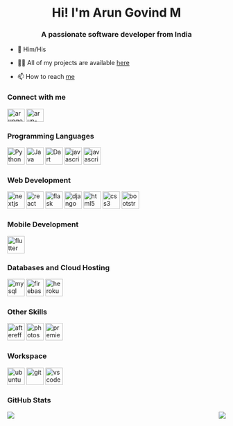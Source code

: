 <h1 align="center">Hi! I'm Arun Govind M</h1>
<h3 align="center">A passionate software developer from India</h3>

- :boy: Him/His

- 👨‍💻 All of my projects are available [here](https://arungovindm2001.github.io/#projects)

- 📫 How to reach [me](mailto:arungovindm@gmail.com)

<h3 align="left">Connect with me</h3>
<p align="left">
<!--   <a href="https://twitter.com/arungovind_m" target="blank"><img align="center" src="https://raw.githubusercontent.com/rahuldkjain/github-profile-readme-generator/master/src/images/icons/Social/twitter.svg" alt="arungovindm5991" height="30" width="40" /></a> -->
  <a href="https://t.me/arungovind_m" target="blank"><img align="center" src="https://devicons.railway.app/i/telegram.svg" alt="arungovind_m" height="30" width="40" /></a>
  <a href="https://linkedin.com/in/arun-govind-m" target="blank"><img align="center" src="https://cdn.jsdelivr.net/gh/devicons/devicon/icons/linkedin/linkedin-original.svg" alt="arun-govind-m-0196331b4" height="30" width="40" /></a>
<!--   <a href="https://discordapp.com/users/768503430935085091" target="blank"><img align="center" src="https://github.com/rahuldkjain/github-profile-readme-generator/blob/master/src/images/icons/Social/discord.svg" alt="arungovind_m" height="30" width="40" /></a> -->
</p>

<h3 align="left">Programming Languages</h3>
<p align="left">
  <img src="https://cdn.jsdelivr.net/gh/devicons/devicon/icons/python/python-original.svg" alt="Python" width="40" height="40"/>
  <img src="https://cdn.jsdelivr.net/gh/devicons/devicon/icons/java/java-original.svg" alt="Java" width="40" height="40"/>
  <img src="https://cdn.jsdelivr.net/gh/devicons/devicon/icons/dart/dart-original.svg" alt="Dart" width="40" height="40"/>
  <img src="https://cdn.jsdelivr.net/gh/devicons/devicon/icons/javascript/javascript-original.svg" alt="javascript" width="40" height="40"/>
  <img src="https://cdn.jsdelivr.net/gh/devicons/devicon/icons/typescript/typescript-original.svg" alt="javascript" width="40" height="40"/>
</p>

<h3 align="left">Web Development</h3>
<p align="left">
  <img src="https://cdn.jsdelivr.net/gh/devicons/devicon/icons/nextjs/nextjs-original.svg" alt="nextjs" width="40" height="40"/>
  <img src="https://cdn.jsdelivr.net/gh/devicons/devicon/icons/react/react-original.svg" alt="react" width="40" height="40"/>
  <img src="https://cdn.jsdelivr.net/gh/devicons/devicon/icons/flask/flask-original-wordmark.svg" alt="flask" width="40" height="40"/>
  <img src="https://cdn.jsdelivr.net/gh/devicons/devicon/icons/django/django-plain-wordmark.svg" alt="django" width="40" height="40"/>
  <img src="https://cdn.jsdelivr.net/gh/devicons/devicon/icons/html5/html5-original-wordmark.svg" alt="html5" width="40" height="40"/>
  <img src="https://cdn.jsdelivr.net/gh/devicons/devicon/icons/css3/css3-original-wordmark.svg" alt="css3" width="40" height="40"/>
  <img src="https://cdn.jsdelivr.net/gh/devicons/devicon/icons/bootstrap/bootstrap-plain-wordmark.svg" alt="bootstrap" width="40" height="40"/>
</p>

<h3 align="left">Mobile Development</h3>
<p align="left">
  <img src="https://cdn.jsdelivr.net/gh/devicons/devicon/icons/flutter/flutter-original.svg" alt="flutter" width="40" height="40"/>
</p>

<h3 align="left">Databases and Cloud Hosting</h3>
<p align="left">
  <img src="https://cdn.jsdelivr.net/gh/devicons/devicon/icons/mysql/mysql-original-wordmark.svg" alt="mysql" width="40" height="40"/>
  <img src="https://cdn.jsdelivr.net/gh/devicons/devicon/icons/firebase/firebase-plain-wordmark.svg" alt="firebase" width="40" height="40"/>  
  <img src="https://cdn.jsdelivr.net/gh/devicons/devicon/icons/heroku/heroku-original-wordmark.svg" alt="heroku" width="40" height="40"/>
</p>

<h3 align="left">Other Skills</h3>
<p align="left">
  <img src="https://cdn.jsdelivr.net/gh/devicons/devicon/icons/aftereffects/aftereffects-original.svg" alt="aftereffects" width="40" height="40"/>
  <img src="https://cdn.jsdelivr.net/gh/devicons/devicon/icons/photoshop/photoshop-plain.svg" alt="photoshop" width="40" height="40"/>  
  <img src="https://cdn.jsdelivr.net/gh/devicons/devicon/icons/premierepro/premierepro-original.svg" alt="premierePro" width="40" height="40"/>
</p>

<h3 align="left">Workspace</h3>
<p align="left">
  <img src="https://cdn.jsdelivr.net/gh/devicons/devicon/icons/ubuntu/ubuntu-plain.svg" alt="ubuntu" width="40" height="40"/>
  <img src="https://cdn.jsdelivr.net/gh/devicons/devicon/icons/git/git-original.svg" alt="git" width="40" height="40"/>
  <img src="https://cdn.jsdelivr.net/gh/devicons/devicon/icons/vscode/vscode-original-wordmark.svg" alt="vscode" width="40" height="40"/>
</p>

<h3 align="left">GitHub Stats</h3>
<img align="left" src="https://github-readme-stats.vercel.app/api/top-langs?username=arungovindm2001&show_icons=true&locale=en&layout=compact&theme=radical"/>
<img align="right" src = "https://github-readme-stats.vercel.app/api?username=arungovindm2001&show_icons=true&theme=radical&hide_rank=true"/>
